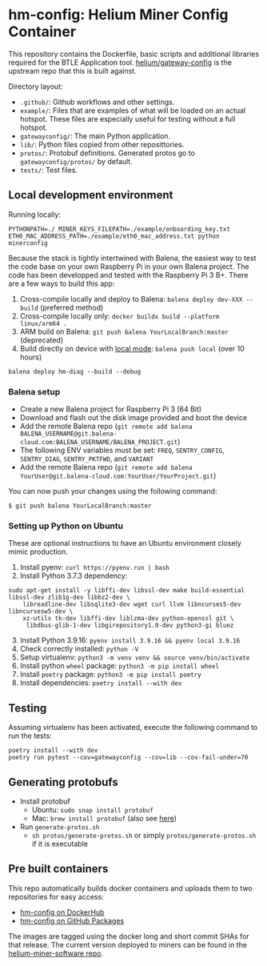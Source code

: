 # hm-config: Helium Miner Config Container

This repository contains the Dockerfile, basic scripts  and additional libraries required for the BTLE Application tool.
[helium/gateway-config](https://github.com/helium/gateway-config) is the upstream repo that this is built against.

Directory layout:

- `.github/`: Github workflows and other settings.
- `example/`: Files that are examples of what will be loaded on an actual hotspot. These files are especially useful for testing without a full hotspot.
- `gatewayconfig/`: The main Python application.
- `lib/`: Python files copied from other reposittories.
- `protos/`: Protobuf definitions. Generated protos go to `gatewayconfig/protos/` by default.
- `tests/`: Test files.

## Local development environment

Running locally:

```
PYTHONPATH=./ MINER_KEYS_FILEPATH=./example/onboarding_key.txt ETH0_MAC_ADDRESS_PATH=./example/eth0_mac_address.txt python minerconfig
```

Because the stack is tightly intertwined with Balena, the easiest way to test the code base on your own Raspberry Pi in your own Balena project.
The code has been developped and tested with the Raspberry Pi 3 B+. There are a few ways to build this app:

1. Cross-compile locally and deploy to Balena: `balena deploy dev-XXX --build` (preferred method)
2. Cross-compile locally only: `docker buildx build --platform linux/arm64 .`
3. ARM build on Balena: `git push balena YourLocalBranch:master` (deprecated)
4. Build directly on device with [local mode](https://www.balena.io/docs/learn/develop/local-mode/): `balena push local` (over 10 hours)


```
balena deploy hm-diag --build --debug
```

### Balena setup
* Create a new Balena project for Raspberry Pi 3 (64 Bit)
* Download and flash out the disk image provided and boot the device
* Add the remote Balena repo (`git remote add balena BALENA_USERNAME@git.balena-cloud.com:BALENA_USERNAME/BALENA_PROJECT.git`)
* The following ENV variables must be set: `FREQ`, `SENTRY_CONFIG`, `SENTRY_DIAG`, `SENTRY_PKTFWD`, and `VARIANT`
* Add the remote Balena repo (`git remote add balena YourUser@git.balena-cloud.com:YourUser/YourProject.git`)

You can now push your changes using the following command:

```
$ git push balena YourLocalBranch:master
```

### Setting up Python on Ubuntu

These are optional instructions to have an Ubuntu environment closely mimic production.

1. Install pyenv: `curl https://pyenv.run | bash`
2. Install Python 3.7.3 dependency:

```
sudo apt-get install -y libffi-dev libssl-dev make build-essential libssl-dev zlib1g-dev libbz2-dev \
    libreadline-dev libsqlite3-dev wget curl llvm libncurses5-dev libncursesw5-dev \
    xz-utils tk-dev libffi-dev liblzma-dev python-openssl git \
     libdbus-glib-1-dev libgirepository1.0-dev python3-gi bluez
```
3. Install Python 3.9.16: `pyenv install 3.9.16 && pyenv local 3.9.16`
4. Check correctly installed: `python -V`
5. Setup virtualenv: `python3 -m venv venv && source venv/bin/activate`
6. Install python `wheel` package: `python3 -m pip install wheel`
7. Install `poetry` package: `python3 -m pip install poetry`
7. Install dependencies: `poetry install --with dev`

## Testing

Assuming virtualenv has been activated, execute the following command to run the tests:

```
poetry install --with dev
poetry run pytest --cov=gatewayconfig --cov=lib --cov-fail-under=70
```

## Generating protobufs

- Install protobuf
    - Ubuntu: `sudo snap install protobuf`
    - Mac: `brew install protobuf` (also see [here](https://google.github.io/proto-lens/installing-protoc.html))
- Run `generate-protos.sh`
    - `sh protos/generate-protos.sh` or simply `protos/generate-protos.sh` if it is executable

## Pre built containers

This repo automatically builds docker containers and uploads them to two repositories for easy access:
- [hm-config on DockerHub](https://hub.docker.com/r/nebraltd/hm-config)
- [hm-config on GitHub Packages](https://github.com/NebraLtd/hm-config/pkgs/container/hm-config)

The images are tagged using the docker long and short commit SHAs for that release. The current version deployed to miners can be found in the [helium-miner-software repo](https://github.com/NebraLtd/helium-miner-software/blob/production/docker-compose.yml).
